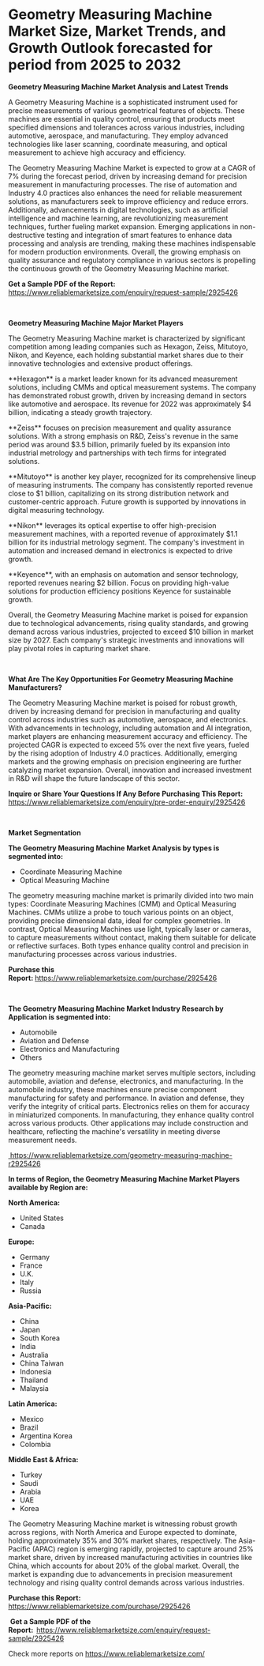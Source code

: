 <p><h1>Geometry Measuring Machine Market Size, Market Trends, and Growth Outlook forecasted for period from 2025 to 2032</h1></p><p><strong>Geometry Measuring Machine Market Analysis and Latest Trends</strong></p>
<p><p>A Geometry Measuring Machine is a sophisticated instrument used for precise measurements of various geometrical features of objects. These machines are essential in quality control, ensuring that products meet specified dimensions and tolerances across various industries, including automotive, aerospace, and manufacturing. They employ advanced technologies like laser scanning, coordinate measuring, and optical measurement to achieve high accuracy and efficiency.</p><p>The Geometry Measuring Machine Market is expected to grow at a CAGR of 7% during the forecast period, driven by increasing demand for precision measurement in manufacturing processes. The rise of automation and Industry 4.0 practices also enhances the need for reliable measurement solutions, as manufacturers seek to improve efficiency and reduce errors. Additionally, advancements in digital technologies, such as artificial intelligence and machine learning, are revolutionizing measurement techniques, further fueling market expansion. Emerging applications in non-destructive testing and integration of smart features to enhance data processing and analysis are trending, making these machines indispensable for modern production environments. Overall, the growing emphasis on quality assurance and regulatory compliance in various sectors is propelling the continuous growth of the Geometry Measuring Machine market.</p></p>
<p><strong>Get a Sample PDF of the Report:&nbsp;</strong> <a href="https://www.reliablemarketsize.com/enquiry/request-sample/2925426?utm_campaign=2334&utm_medium=2&utm_source=Github&utm_content=ia&utm_term=12032025&utm_id=geometry-measuring-machine">https://www.reliablemarketsize.com/enquiry/request-sample/2925426</a></p>
<p>&nbsp;</p>
<p><strong>Geometry Measuring Machine Major Market Players</strong></p>
<p><p>The Geometry Measuring Machine market is characterized by significant competition among leading companies such as Hexagon, Zeiss, Mitutoyo, Nikon, and Keyence, each holding substantial market shares due to their innovative technologies and extensive product offerings.</p><p>**Hexagon** is a market leader known for its advanced measurement solutions, including CMMs and optical measurement systems. The company has demonstrated robust growth, driven by increasing demand in sectors like automotive and aerospace. Its revenue for 2022 was approximately $4 billion, indicating a steady growth trajectory.</p><p>**Zeiss** focuses on precision measurement and quality assurance solutions. With a strong emphasis on R&D, Zeiss's revenue in the same period was around $3.5 billion, primarily fueled by its expansion into industrial metrology and partnerships with tech firms for integrated solutions.</p><p>**Mitutoyo** is another key player, recognized for its comprehensive lineup of measuring instruments. The company has consistently reported revenue close to $1 billion, capitalizing on its strong distribution network and customer-centric approach. Future growth is supported by innovations in digital measuring technology.</p><p>**Nikon** leverages its optical expertise to offer high-precision measurement machines, with a reported revenue of approximately $1.1 billion for its industrial metrology segment. The company's investment in automation and increased demand in electronics is expected to drive growth.</p><p>**Keyence**, with an emphasis on automation and sensor technology, reported revenues nearing $2 billion. Focus on providing high-value solutions for production efficiency positions Keyence for sustainable growth.</p><p>Overall, the Geometry Measuring Machine market is poised for expansion due to technological advancements, rising quality standards, and growing demand across various industries, projected to exceed $10 billion in market size by 2027. Each company's strategic investments and innovations will play pivotal roles in capturing market share.</p></p>
<p>&nbsp;</p>
<p><strong>What Are The Key Opportunities For Geometry Measuring Machine Manufacturers?</strong></p>
<p><p>The Geometry Measuring Machine market is poised for robust growth, driven by increasing demand for precision in manufacturing and quality control across industries such as automotive, aerospace, and electronics. With advancements in technology, including automation and AI integration, market players are enhancing measurement accuracy and efficiency. The projected CAGR is expected to exceed 5% over the next five years, fueled by the rising adoption of Industry 4.0 practices. Additionally, emerging markets and the growing emphasis on precision engineering are further catalyzing market expansion. Overall, innovation and increased investment in R&D will shape the future landscape of this sector.</p></p>
<p><strong>Inquire or Share Your Questions If Any Before Purchasing This Report:</strong> <a href="https://www.reliablemarketsize.com/enquiry/pre-order-enquiry/2925426?utm_campaign=2334&utm_medium=2&utm_source=Github&utm_content=ia&utm_term=12032025&utm_id=geometry-measuring-machine">https://www.reliablemarketsize.com/enquiry/pre-order-enquiry/2925426</a></p>
<p>&nbsp;</p>
<p><strong>Market Segmentation</strong></p>
<p><strong>The Geometry Measuring Machine Market Analysis by types is segmented into:</strong></p>
<p><ul><li>Coordinate Measuring Machine</li><li>Optical Measuring Machine</li></ul></p>
<p><p>The geometry measuring machine market is primarily divided into two main types: Coordinate Measuring Machines (CMM) and Optical Measuring Machines. CMMs utilize a probe to touch various points on an object, providing precise dimensional data, ideal for complex geometries. In contrast, Optical Measuring Machines use light, typically laser or cameras, to capture measurements without contact, making them suitable for delicate or reflective surfaces. Both types enhance quality control and precision in manufacturing processes across various industries.</p></p>
<p><strong>Purchase this Report:&nbsp;</strong><a href="https://www.reliablemarketsize.com/purchase/2925426?utm_campaign=2334&utm_medium=2&utm_source=Github&utm_content=ia&utm_term=12032025&utm_id=geometry-measuring-machine">https://www.reliablemarketsize.com/purchase/2925426</a></p>
<p>&nbsp;</p>
<p><strong>The Geometry Measuring Machine Market Industry Research by Application is segmented into:</strong></p>
<p><ul><li>Automobile</li><li>Aviation and Defense</li><li>Electronics and Manufacturing</li><li>Others</li></ul></p>
<p><p>The geometry measuring machine market serves multiple sectors, including automobile, aviation and defense, electronics, and manufacturing. In the automobile industry, these machines ensure precise component manufacturing for safety and performance. In aviation and defense, they verify the integrity of critical parts. Electronics relies on them for accuracy in miniaturized components. In manufacturing, they enhance quality control across various products. Other applications may include construction and healthcare, reflecting the machine's versatility in meeting diverse measurement needs.</p></p>
<p><a href="https://www.reliablemarketsize.com/geometry-measuring-machine-r2925426?utm_campaign=2334&utm_medium=2&utm_source=Github&utm_content=ia&utm_term=12032025&utm_id=geometry-measuring-machine">&nbsp;https://www.reliablemarketsize.com/geometry-measuring-machine-r2925426</a></p>
<p><strong>In terms of Region, the Geometry Measuring Machine Market Players available by Region are:</strong></p>
<p>
    <p> <strong> North America: </strong>
        <ul>
            <li>United States</li>
            <li>Canada</li>
        </ul>
        </p> 
    <p> <strong> Europe: </strong>
        <ul>
            <li>Germany</li>
            <li>France</li>
            <li>U.K.</li>
            <li>Italy</li>
            <li>Russia</li>
        </ul>
        </p> 
    <p> <strong> Asia-Pacific: </strong>
        <ul>
            <li>China</li>
            <li>Japan</li>
            <li>South Korea</li>
            <li>India</li>
            <li>Australia</li>
            <li>China Taiwan</li>
            <li>Indonesia</li>
            <li>Thailand</li>
            <li>Malaysia</li>
        </ul>
        </p> 
    <p> <strong> Latin America: </strong>
        <ul>
            <li>Mexico</li>
            <li>Brazil</li>
            <li>Argentina Korea</li>
            <li>Colombia</li>
        </ul>
        </p> 
    <p> <strong> Middle East & Africa: </strong>
        <ul>
            <li>Turkey</li>
            <li>Saudi</li>
            <li>Arabia</li>
            <li>UAE</li>
            <li>Korea</li>
        </ul>
    </p>
    </p>
<p><p>The Geometry Measuring Machine market is witnessing robust growth across regions, with North America and Europe expected to dominate, holding approximately 35% and 30% market shares, respectively. The Asia-Pacific (APAC) region is emerging rapidly, projected to capture around 25% market share, driven by increased manufacturing activities in countries like China, which accounts for about 20% of the global market. Overall, the market is expanding due to advancements in precision measurement technology and rising quality control demands across various industries.</p></p>
<p><strong>Purchase this Report: </strong><a href="https://www.reliablemarketsize.com/purchase/2925426?utm_campaign=2334&utm_medium=2&utm_source=Github&utm_content=ia&utm_term=12032025&utm_id=geometry-measuring-machine">https://www.reliablemarketsize.com/purchase/2925426</a></p>
<p>&nbsp;<strong>Get a Sample PDF of the Report:&nbsp;&nbsp;</strong><a href="https://www.reliablemarketsize.com/enquiry/request-sample/2925426?utm_campaign=2334&utm_medium=2&utm_source=Github&utm_content=ia&utm_term=12032025&utm_id=geometry-measuring-machine">https://www.reliablemarketsize.com/enquiry/request-sample/2925426</a></p>
<p><strong></strong></p>
<p>Check more reports on <a href="https://www.reliablemarketsize.com/?utm_campaign=2334&utm_medium=2&utm_source=Github&utm_content=ia&utm_term=12032025&utm_id=geometry-measuring-machine">https://www.reliablemarketsize.com/</a></p>